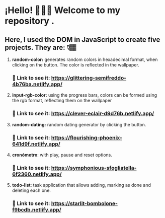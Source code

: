 # ¡Hello! 🙋🏽‍♀️ Welcome to my repository .
## Here, I used the DOM in JavaScript to create five projects. They are: 👇🏽
1. **random-color:** generates random colors in hexadecimal format, when clicking on the button. The color is reflected in the wallpaper.
    ### 🚀 Link to see it: https://glittering-semifreddo-4b76ba.netlify.app/
2. **input-rgb-color:** using the progress bars, colors can be formed using the rgb format, reflecting them on the wallpaper
    ### 🚀 Link to see it: https://clever-eclair-d9d76b.netlify.app/
3. **random-dating:** random dating generator by clicking the button.
    ### 🚀 Link to see it: https://flourishing-phoenix-641d9f.netlify.app/
4. **cronómetro**: with play, pause and reset options.
   ### 🚀 Link to see it: https://symphonious-sfogliatella-6f2360.netlify.app/
5. **todo-list**: task application that allows adding, marking as done and deleting each one.
   ### 🚀 Link to see it: https://starlit-bombolone-f9bcdb.netlify.app/
